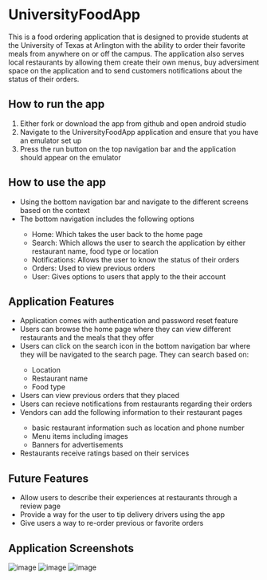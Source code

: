 # UniversityFoodApp
This is a food ordering application that is designed to provide students at the University of Texas at Arlington with the ability to order their favorite meals from anywhere on or off the campus. The application also serves local restaurants by allowing them create their own menus, buy adversiment space on the application and to send customers notifications about the status of their orders. 

## How to run the app 
<ol> 
	<li> Either fork or download the app from github and open android studio </li>
	<li> Navigate to the UniversityFoodApp application and ensure that you have an emulator set up  </li>
	<li> Press the run button on the top navigation bar and the application should appear on the emulator </li>
</ol>

## How to use the app
<ul>
	<li> Using the bottom navigation bar and navigate to the different screens based on the context</li>
	<li> The bottom navigation includes the following options </li> 
	<ul> 
		<li> Home: Which takes the user back to the home page </li>
		<li> Search: Which allows the user to search the application by either restaurant name, food type or location  </li>
		<li> Notifications: Allows the user to know the status of their orders </li>
		<li> Orders: Used to view previous orders  </li>
		<li> User: Gives options to users that apply to the their account </li> 
	</ul>
</ul>

## Application Features
<ul>
	<li> Application comes with authentication and password reset feature </li>
	<li> Users can browse the home page where they can view different restaurants and the meals that they offer </li>
	<li> Users can click on the search icon in the bottom navigation bar where they will be navigated to the search page. They can search based on: </li>
	<ul>
		<li> Location </li>
		<li> Restaurant name </li>
		<li> Food type </li>
	</ul>
	<li> Users can view previous orders that they placed </li>
	<li> Users can recieve notifications from restaurants regarding their orders</li>
	<li> Vendors can add the following information to their restaurant pages</li>
		<ul>
			<li> basic restaurant information such as location and phone number</li>
			<li> Menu items including images </li> 
			<li> Banners for advertisements </li> 
		</ul>
	<li> Restaurants receive ratings based on their services</li>
</ul>

## Future Features
<ul> 
	<li> Allow users to describe their experiences at restaurants through a review page</li>
	<li> Provide a way for the user to tip delivery drivers using the app </li>
	<li> Give users a way to re-order previous or favorite orders  </li>
</ul> 

## Application Screenshots
![image](https://github.com/AhmedHarun10/UniversityFoodSystem/blob/main/Screenshots/Screenshot_1660071799.png)
![image](https://github.com/AhmedHarun10/UniversityFoodSystem/blob/main/Screenshots/Screenshot_1660071803.png)
![image](https://github.com/AhmedHarun10/UniversityFoodSystem/blob/main/Screenshots/Screenshot_1660071812.png)
